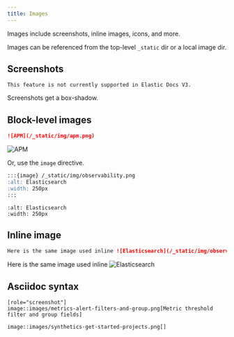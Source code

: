 ```yaml
---
title: Images
---
```


Images include screenshots, inline images, icons, and more.

Images can be referenced from the top-level `_static` dir or a local image dir.

## Screenshots

```{caution}
This feature is not currently supported in Elastic Docs V3.
```

Screenshots get a box-shadow.

## Block-level images

```markdown
![APM](/_static/img/apm.png)
```

![APM](/_static/img/apm.png)

Or, use the `image` directive.

```markdown
:::{image} /_static/img/observability.png
:alt: Elasticsearch
:width: 250px
:::
```

```{image} /_static/img/observability.png
:alt: Elasticsearch
:width: 250px
```

## Inline image

```markdown
Here is the same image used inline ![Elasticsearch](/_static/img/observability.png)
```

Here is the same image used inline ![Elasticsearch](/_static/img/observability.png)

## Asciidoc syntax

```asciidoc
[role="screenshot"]
image::images/metrics-alert-filters-and-group.png[Metric threshold filter and group fields]
```

```asciidoc
image::images/synthetics-get-started-projects.png[]
```